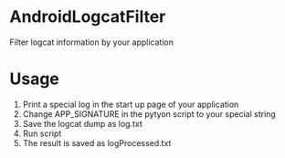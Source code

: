 # AndroidLogcatFilter
Filter logcat information by your application

# Usage
1. Print a special log in the start up page of your application
2. Change APP_SIGNATURE in the pytyon script to your special string
3. Save the logcat dump as log.txt
4. Run script
5. The result is saved as logProcessed.txt

